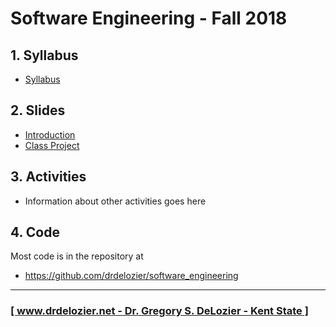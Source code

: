 # Software Engineering - Fall 2018

## 1. Syllabus

* [Syllabus](https://docs.google.com/document/d/14Hx_4RKRiSStZ8q0Bp_g19Zrc262csAVUaPV4FXEIi0/edit?usp=sharing)

## 2. Slides

* [Introduction](https://docs.google.com/presentation/d/1pcQCdtVLMX0PWwEMIpsuH0vcjt6WBE6Wp25HgWlWM84/edit?usp=sharing)
* [Class Project](https://drive.google.com/open?id=1y4THs7u5r0GhS7xfk-wYII2eBjBhuhoaK9SoLJ5LYKo)

## 3. Activities

* Information about other activities goes here

## 4. Code

Most code is in the repository at

* <https://github.com/drdelozier/software_engineering>

---

### [[ www.drdelozier.net - Dr. Gregory S. DeLozier - Kent State ]](http://www.drdelozier.net)

